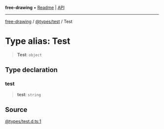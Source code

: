 **free-drawing** • [Readme](../../../README.md) \| [API](../../../modules.md)

***

[free-drawing](../../../README.md) / [@types/test](../README.md) / Test

# Type alias: Test

> **Test**: `object`

## Type declaration

### test

> **test**: `string`

## Source

[@types/test.d.ts:1](https://github.com/fabienwnklr/free-drawing/blob/master/src/@types/test.d.ts#L1)
